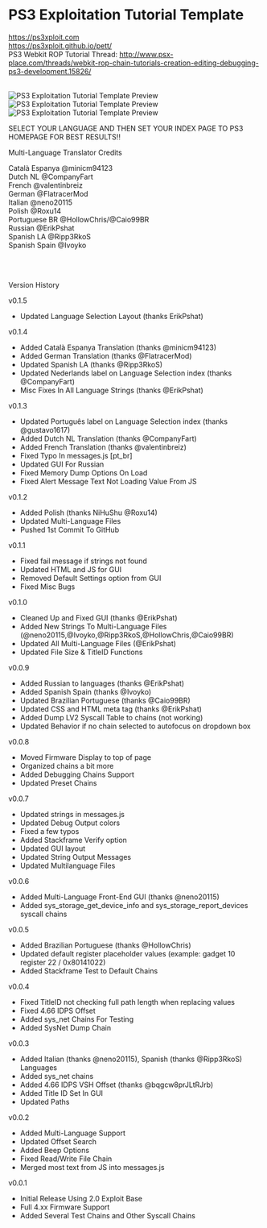 # PS3 Exploitation Tutorial Template
https://ps3xploit.com
<br/>
https://ps3xploit.github.io/pett/
<br/>
PS3 Webkit ROP Tutorial Thread:
http://www.psx-place.com/threads/webkit-rop-chain-tutorials-creation-editing-debugging-ps3-development.15826/
<br/>
<br/>

![PS3 Exploitation Tutorial Template Preview](https://i.imgur.com/0AdHEM3.png)
![PS3 Exploitation Tutorial Template Preview](https://i.imgur.com/6LliP1e.png)
![PS3 Exploitation Tutorial Template Preview](https://i.imgur.com/DULXvm0.png)




SELECT YOUR LANGUAGE AND THEN SET YOUR INDEX PAGE TO PS3 HOMEPAGE FOR BEST RESULTS!!



Multi-Language Translator Credits<br/>

Català Espanya			@minicm94123<br/>
Dutch NL				@CompanyFart<br/>
French					@valentinbreiz<br/>
German					@FlatracerMod<br/>
Italian                	@neno20115<br/>
Polish					@Roxu14<br/>
Portuguese BR			@HollowChris/@Caio99BR<br/>
Russian					@ErikPshat<br/>
Spanish LA             	@Ripp3RkoS<br/>
Spanish Spain			@Ivoyko<br/>

<br/><br/>


Version History<br/>

v0.1.5
- Updated Language Selection Layout (thanks ErikPshat)

v0.1.4
- Added Català Espanya Translation (thanks @minicm94123)
- Added German Translation (thanks @FlatracerMod)
- Updated Spanish LA (thanks @Ripp3RkoS)
- Updated Nederlands label on Language Selection index (thanks @CompanyFart)
- Misc Fixes In All Language Strings (thanks @ErikPshat)

v0.1.3
- Updated Português label on Language Selection index (thanks @gustavo1617)
- Added Dutch NL Translation (thanks @CompanyFart)
- Added French Translation (thanks @valentinbreiz)
- Fixed Typo In messages.js [pt_br]
- Updated GUI For Russian
- Fixed Memory Dump Options On Load
- Fixed Alert Message Text Not Loading Value From JS

v0.1.2
- Added Polish (thanks NiHuShu @Roxu14)
- Updated Multi-Language Files
- Pushed 1st Commit To GitHub

v0.1.1
- Fixed fail message if strings not found
- Updated HTML and JS for GUI
- Removed Default Settings option from GUI
- Fixed Misc Bugs

v0.1.0
- Cleaned Up and Fixed GUI (thanks @ErikPshat)
- Added New Strings To Multi-Language Files (@neno20115,@Ivoyko,@Ripp3RkoS,@HollowChris,@Caio99BR)
- Updated All Multi-Language Files (@ErikPshat)
- Updated File Size & TitleID Functions

v0.0.9
- Added Russian to languages (thanks @ErikPshat)
- Added Spanish Spain (thanks @Ivoyko)
- Updated Brazilian Portuguese (thanks @Caio99BR)
- Updated CSS and HTML meta tag (thanks @ErikPshat)
- Added Dump LV2 Syscall Table to chains (not working)
- Updated Behavior if no chain selected to autofocus on dropdown box

v0.0.8
- Moved Firmware Display to top of page
- Organized chains a bit more
- Added Debugging Chains Support
- Updated Preset Chains

v0.0.7
- Updated strings in messages.js
- Updated Debug Output colors
- Fixed a few typos
- Added Stackframe Verify option
- Updated GUI layout
- Updated String Output Messages
- Updated Multilanguage Files

v0.0.6
- Added Multi-Language Front-End GUI (thanks @neno20115)
- Added sys_storage_get_device_info and sys_storage_report_devices syscall chains

v0.0.5
- Added Brazilian Portuguese (thanks @HollowChris)
- Updated default register placeholder values (example: gadget 10 register 22 / 0x80141022)
- Added Stackframe Test to Default Chains

v0.0.4
- Fixed TitleID not checking full path length when replacing values
- Fixed 4.66 IDPS Offset
- Added sys_net Chains For Testing
- Added SysNet Dump Chain

v0.0.3
- Added Italian (thanks @neno20115), Spanish (thanks @Ripp3RkoS) Languages
- Added sys_net chains
- Added 4.66 IDPS VSH Offset (thanks @bqgcw8prJLtRJrb)
- Added Title ID Set In GUI
- Updated Paths

v0.0.2
- Added Multi-Language Support
- Updated Offset Search
- Added Beep Options
- Fixed Read/Write File Chain
- Merged most text from JS into messages.js

v0.0.1
- Initial Release Using 2.0 Exploit Base
- Full 4.xx Firmware Support
- Added Several Test Chains and Other Syscall Chains
